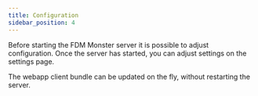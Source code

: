 ```yaml
---
title: Configuration
sidebar_position: 4
---
```


Before starting the FDM Monster server it is possible to adjust configuration.
Once the server has started, you can adjust settings on the settings page.

The webapp client bundle can be updated on the fly, without restarting the server.
